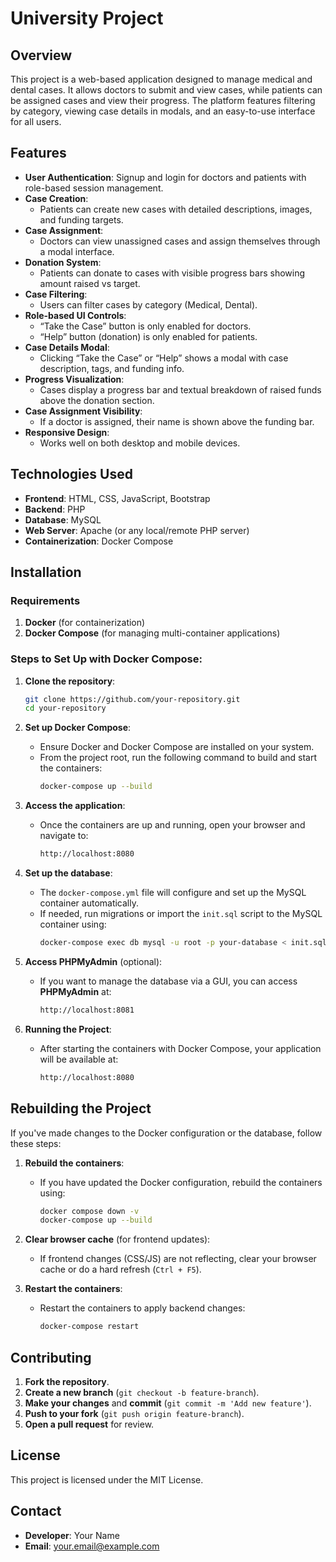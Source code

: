 # University Project

## Overview
This project is a web-based application designed to manage medical and dental cases. It allows doctors to submit and view cases, while patients can be assigned cases and view their progress. The platform features filtering by category, viewing case details in modals, and an easy-to-use interface for all users.

## Features
- **User Authentication**: Signup and login for doctors and patients with role-based session management.
- **Case Creation**:
  - Patients can create new cases with detailed descriptions, images, and funding targets.
- **Case Assignment**:
  - Doctors can view unassigned cases and assign themselves through a modal interface.
- **Donation System**:
  - Patients can donate to cases with visible progress bars showing amount raised vs target.
- **Case Filtering**:
  - Users can filter cases by category (Medical, Dental).
- **Role-based UI Controls**:
  - “Take the Case” button is only enabled for doctors.
  - “Help” button (donation) is only enabled for patients.
- **Case Details Modal**:
  - Clicking “Take the Case” or “Help” shows a modal with case description, tags, and funding info.
- **Progress Visualization**:
  - Cases display a progress bar and textual breakdown of raised funds above the donation section.
- **Case Assignment Visibility**:
  - If a doctor is assigned, their name is shown above the funding bar.
- **Responsive Design**:
  - Works well on both desktop and mobile devices.

## Technologies Used
- **Frontend**: HTML, CSS, JavaScript, Bootstrap
- **Backend**: PHP
- **Database**: MySQL
- **Web Server**: Apache (or any local/remote PHP server)
- **Containerization**: Docker Compose

## Installation

### Requirements
1. **Docker** (for containerization)
2. **Docker Compose** (for managing multi-container applications)

### Steps to Set Up with Docker Compose:
1. **Clone the repository**:
    ```bash
    git clone https://github.com/your-repository.git
    cd your-repository
    ```

2. **Set up Docker Compose**:
   - Ensure Docker and Docker Compose are installed on your system.
   - From the project root, run the following command to build and start the containers:
     ```bash
     docker-compose up --build
     ```

3. **Access the application**:
   - Once the containers are up and running, open your browser and navigate to:
     ```bash
     http://localhost:8080
     ```

4. **Set up the database**:
   - The `docker-compose.yml` file will configure and set up the MySQL container automatically.
   - If needed, run migrations or import the `init.sql` script to the MySQL container using:
     ```bash
     docker-compose exec db mysql -u root -p your-database < init.sql
     ```

5. **Access PHPMyAdmin** (optional):
   - If you want to manage the database via a GUI, you can access **PHPMyAdmin** at:
     ```bash
     http://localhost:8081
     ```

6. **Running the Project**:
   - After starting the containers with Docker Compose, your application will be available at:
     ```bash
     http://localhost:8080
     ```

## Rebuilding the Project
If you've made changes to the Docker configuration or the database, follow these steps:

1. **Rebuild the containers**:
   - If you have updated the Docker configuration, rebuild the containers using:
     ```bash
     docker compose down -v
     docker-compose up --build
     ```

2. **Clear browser cache** (for frontend updates):
   - If frontend changes (CSS/JS) are not reflecting, clear your browser cache or do a hard refresh (`Ctrl + F5`).

3. **Restart the containers**:
   - Restart the containers to apply backend changes:
     ```bash
     docker-compose restart
     ```

## Contributing
1. **Fork the repository**.
2. **Create a new branch** (`git checkout -b feature-branch`).
3. **Make your changes** and **commit** (`git commit -m 'Add new feature'`).
4. **Push to your fork** (`git push origin feature-branch`).
5. **Open a pull request** for review.

## License
This project is licensed under the MIT License.

## Contact
- **Developer**: Your Name
- **Email**: your.email@example.com